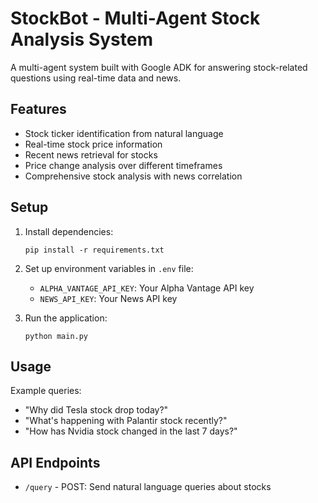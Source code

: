 # StockBot - Multi-Agent Stock Analysis System

A multi-agent system built with Google ADK for answering stock-related questions using real-time data and news.

## Features

- Stock ticker identification from natural language
- Real-time stock price information
- Recent news retrieval for stocks
- Price change analysis over different timeframes
- Comprehensive stock analysis with news correlation

## Setup

1. Install dependencies:
   ```
   pip install -r requirements.txt
   ```

2. Set up environment variables in `.env` file:
   - `ALPHA_VANTAGE_API_KEY`: Your Alpha Vantage API key
   - `NEWS_API_KEY`: Your News API key

3. Run the application:
   ```
   python main.py
   ```

## Usage

Example queries:
- "Why did Tesla stock drop today?"
- "What's happening with Palantir stock recently?"
- "How has Nvidia stock changed in the last 7 days?"

## API Endpoints

- `/query` - POST: Send natural language queries about stocks
